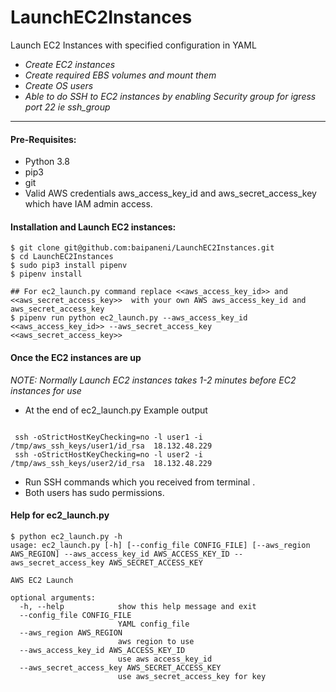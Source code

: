 # LaunchEC2Instances
Launch EC2 Instances with specified configuration in YAML
- *Create EC2 instances*
- *Create required EBS volumes and mount them*
- *Create OS users*
- *Able to do SSH to EC2 instances by enabling Security group for igress port 22 ie ssh_group* 
___
#### Pre-Requisites:

- Python 3.8
- pip3 
- git 
- Valid AWS credentials aws_access_key_id and aws_secret_access_key which have IAM admin access.

#### Installation and Launch EC2 instances:

```
$ git clone git@github.com:baipaneni/LaunchEC2Instances.git
$ cd LaunchEC2Instances
$ sudo pip3 install pipenv
$ pipenv install

## For ec2_launch.py command replace <<aws_access_key_id>> and <<aws_secret_access_key>>  with your own AWS aws_access_key_id and aws_secret_access_key
$ pipenv run python ec2_launch.py --aws_access_key_id <<aws_access_key_id>> --aws_secret_access_key <<aws_secret_access_key>>

```
#### Once the EC2 instances are up
*NOTE: Normally Launch EC2 instances takes 1-2 minutes before EC2 instances for use*

- At the end of ec2_launch.py Example output

```

 ssh -oStrictHostKeyChecking=no -l user1 -i /tmp/aws_ssh_keys/user1/id_rsa  18.132.48.229
 ssh -oStrictHostKeyChecking=no -l user2 -i /tmp/aws_ssh_keys/user2/id_rsa  18.132.48.229

```
- Run SSH commands which you received from terminal .
- Both users has sudo permissions.


#### Help for ec2_launch.py

```
$ python ec2_launch.py -h
usage: ec2_launch.py [-h] [--config_file CONFIG_FILE] [--aws_region AWS_REGION] --aws_access_key_id AWS_ACCESS_KEY_ID --aws_secret_access_key AWS_SECRET_ACCESS_KEY

AWS EC2 Launch

optional arguments:
  -h, --help            show this help message and exit
  --config_file CONFIG_FILE
                        YAML config_file
  --aws_region AWS_REGION
                        aws region to use
  --aws_access_key_id AWS_ACCESS_KEY_ID
                        use aws access_key_id
  --aws_secret_access_key AWS_SECRET_ACCESS_KEY
                        use aws_secret_access_key for key
```

